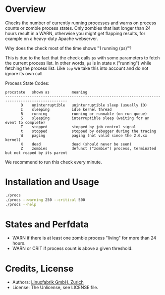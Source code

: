 # Overview

Checks the number of currently running processes and warns on process counts or zombie process states. Only zombies that last longer than 24 hours result in a WARN, otherwise you might get flapping results, for example on a heavy-duty Apache webserver.

Why does the check most of the time shows "1 running (ps)"?

This is due to the fact that the check calls `ps` with some parameters to fetch the current process list. In other words, `ps` is in state `R` ("running") while fetching the process list.  Like `top` we take this into account and do not ignore its own call.

Process State Codes:

    procstate   shown as          meaning
    --------------------------------------------------------------------------------------------------
           D    uninterruptible   uninterruptible sleep (usually IO)
           I    sleeping          idle kernel thread
           R    running           running or runnable (on run queue)
           S    sleeping          interruptible sleep (waiting for an event to complete)
           T    stopped           stopped by job control signal
           t    stopped           stopped by debugger during the tracing
           W    paging            paging (not valid since the 2.6.xx kernel)
           X    dead              dead (should never be seen)
           Z    zombies           defunct ("zombie") process, terminated but not reaped by its parent

We recommend to run this check every minute.


# Installation and Usage

```bash
./procs
./procs --warning 250 --critical 500
./procs --help
```


# States and Perfdata

* WARN if there is at least one zombie process "living" for more than 24 hours. 
* WARN or CRIT if process count is above a given threshold.


# Credits, License

* Authors: [Linuxfabrik GmbH, Zurich](https://www.linuxfabrik.ch)
* License: The Unlicense, see LICENSE file.